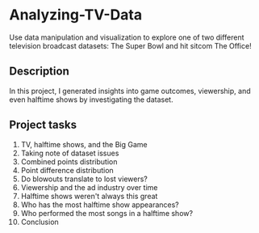 # Analyzing-TV-Data
Use data manipulation and visualization to explore one of two different television broadcast datasets: The Super Bowl and hit sitcom The Office!

## Description
In this project, I generated insights into game outcomes, viewership, and even halftime shows by investigating the dataset.

## Project tasks
1. TV, halftime shows, and the Big Game
2. Taking note of dataset issues
3. Combined points distribution
4. Point difference distribution
5. Do blowouts translate to lost viewers?
6. Viewership and the ad industry over time
7. Halftime shows weren't always this great
8. Who has the most halftime show appearances?
9. Who performed the most songs in a halftime show?
10. Conclusion
